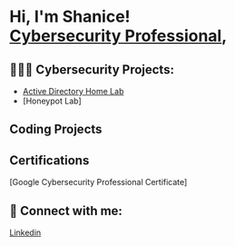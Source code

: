 <h1>Hi, I'm Shanice! <br/><a href="https://linkedin.com/in/shanice-o-615462121">Cybersecurity Professional</a>, 

<h2>👩🏾‍💻  Cybersecurity Projects:</h2>

  - [Active Directory Home Lab](https://github.com/sorgille/Active-Directory-Lab)
  - [Honeypot Lab]

<h2>Coding Projects<h2>
<h2>Certifications</h2>
  [Google Cybersecurity Professional Certificate]



<h2> 🤳 Connect with me:</h2>


[Linkedin](https://linkedin.com/in/shanice-o-615462121)
